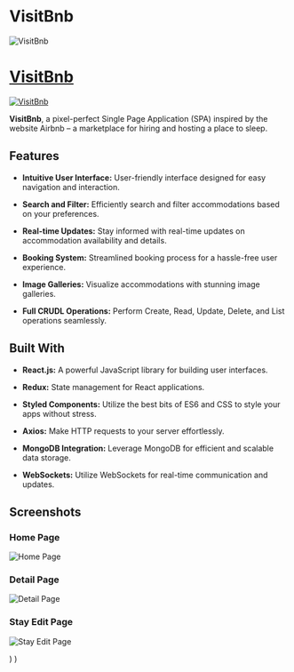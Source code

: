 # VisitBnb

![VisitBnb](https://github.com/Yardenhe/VisitBnb/assets/97617146/624e686b-e284-41c5-a052-a9a00c1311ef)


# [VisitBnb](https://visitbnb-0pty.onrender.com/)

[![VisitBnb](https://github.com/Yardenhe/VisitBnb/assets/97617146/624e686b-e284-41c5-a052-a9a00c1311ef)](https://visitbnb-0pty.onrender.com/)

**VisitBnb**, a pixel-perfect Single Page Application (SPA) inspired by the website Airbnb – a marketplace for hiring and hosting a place to sleep.


## Features


- **Intuitive User Interface:** User-friendly interface designed for easy navigation and interaction.

- **Search and Filter:** Efficiently search and filter accommodations based on your preferences.

- **Real-time Updates:** Stay informed with real-time updates on accommodation availability and details.

- **Booking System:** Streamlined booking process for a hassle-free user experience.

- **Image Galleries:** Visualize accommodations with stunning image galleries.
  
- **Full CRUDL Operations:** Perform Create, Read, Update, Delete, and List operations seamlessly.


## Built With

- **React.js:** A powerful JavaScript library for building user interfaces.

- **Redux:** State management for React applications.

- **Styled Components:** Utilize the best bits of ES6 and CSS to style your apps without stress.

- **Axios:** Make HTTP requests to your server effortlessly.

- **MongoDB Integration:** Leverage MongoDB for efficient and scalable data storage.
  
- **WebSockets:** Utilize WebSockets for real-time communication and updates.




## Screenshots

### Home Page
![Home Page](https://github.com/Yardenhe/VisitBnb/assets/97617146/cc4f166f-f600-49bd-ae24-6d94d254d219)

### Detail Page
![Detail Page](https://github.com/Yardenhe/VisitBnb/assets/97617146/a412ce87-4066-4aea-9a4a-d54d4187da76)

### Stay Edit Page
![Stay Edit Page](https://github.com/Yardenhe/VisitBnb/assets/97617146/36fca75a-98cb-4fac-b9d6-84756b4e6e52)


)
)

